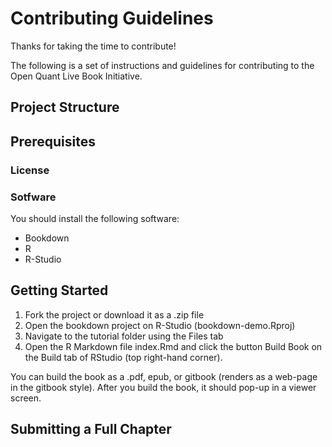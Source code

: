 # Contributing Guidelines

Thanks for taking the time to contribute!

The following is a set of instructions and guidelines for contributing to the Open Quant Live Book Initiative. 

## Project Structure

## Prerequisites

### License

### Sotfware

You should install the following software:

+ Bookdown
+ R
+ R-Studio

## Getting Started

1. Fork the project or download it as a .zip file
2. Open the bookdown project on R-Studio (bookdown-demo.Rproj)
4. Navigate to the tutorial folder using the Files tab
5. Open the R Markdown file index.Rmd and click the button Build Book on the Build tab of RStudio (top right-hand corner).

You can build the book as a .pdf, epub, or gitbook (renders as a web-page in the gitbook style). After you build the book, it should pop-up in a viewer screen.

## Submitting a Full Chapter




